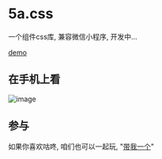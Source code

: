 # 5a.css
一个组件css库, 兼容微信小程序, 开发中...

[demo](https://any86.github.io/5a.css/)

## 在手机上看
![image](https://user-images.githubusercontent.com/8264787/63758558-8b848400-c8ee-11e9-8597-c499eec8efa2.png)

## 参与
如果你喜欢咕咚, 咱们也可以一起玩, "[带我一个](https://github.com/any86/5a.css/issues/new?title=%E5%B8%A6%E6%88%91%E4%B8%80%E4%B8%AA)"

